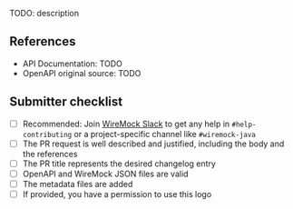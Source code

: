TODO: description

## References

- API Documentation: TODO
- OpenAPI original source: TODO

<!-- References to relevant GitHub issues and pull requests, esp. upstream and downstream changes -->

## Submitter checklist

- [ ] Recommended: Join [WireMock Slack](https://slack.wiremock.org/) to get any help in `#help-contributing` or a project-specific channel like `#wiremock-java`
- [ ] The PR request is well described and justified, including the body and the references
- [ ] The PR title represents the desired changelog entry
- [ ] OpenAPI and WireMock JSON files are valid
- [ ] The metadata files are added
- [ ] If provided, you have a permission to use this logo
